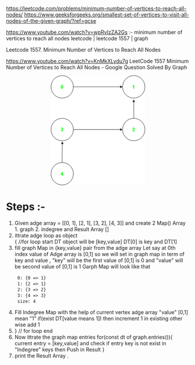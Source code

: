 https://leetcode.com/problems/minimum-number-of-vertices-to-reach-all-nodes/
https://www.geeksforgeeks.org/smallest-set-of-vertices-to-visit-all-nodes-of-the-given-graph/?ref=gcse

https://www.youtube.com/watch?v=wpRvIzZA2Gs :- minimum number of vertices to reach all nodes leetcode | leetcode 1557 | graph

Leetcode 1557. Minimum Number of Vertices to Reach All Nodes

https://www.youtube.com/watch?v=KnMkXLydu7g
LeetCode 1557 Minimum Number of Vertices to Reach All Nodes - Google Question Solved By Graph

<p align="center">
<img src="graph.png">
</br>
</p>

# Steps :-
1. Given adge array = [[0, 1], [2, 1], [3, 2], [4, 3]] and 
    create 2 Map() Array 1. graph 2. indegree and 
    Result Array []
2. ittrate adge loop as object  
    { //for loop start
        DT object will be [key,value] DT[0] is key and DT[1]
3. fill graph Map in {key,value} pair from the adge array 
   Let say at 0th index value of Adge array is [0,1]
   so we will set in graph map in term of key and value , "key" will be the first value of [0,1] is 0 and 
   "value" will be second value of [0,1] is 1 
   Garph Map will look like that 
   ```
    0: {0 => 1}
    1: {2 => 1}
    2: {3 => 2}
    3: {4 => 3}
    size: 4
   ``` 
4. Fill Indegree Map with the help of current vertex adge array "value" [0,1] mean "1" 
   if(exist DT[value means 1]) then increment 1 in existing other wise add 1
5. } // for loop end 
6. Now ittrate the graph map entries 
    for(const dt of graph.entries()){
    current entry = [key,value]
     and check if entry key is not exist in "Indegree" keys then 
     Push in Result
    }
7. print the Result Array .
